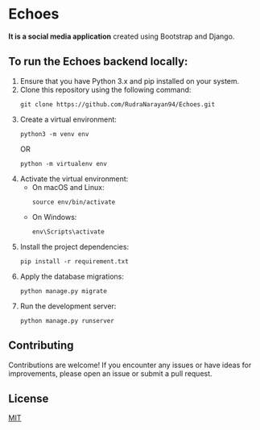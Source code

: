 # Echoes

**It is a social media application** created using Bootstrap and Django.

## To run the Echoes backend locally:

1. Ensure that you have Python 3.x and pip installed on your system.
2. Clone this repository using the following command:
   ```
   git clone https://github.com/RudraNarayan94/Echoes.git
   ```
3. Create a virtual environment:
   ```
   python3 -m venv env
   ```
   OR
   ```
   python -m virtualenv env
   ```
4. Activate the virtual environment:
   - On macOS and Linux:
     ```
     source env/bin/activate
     ```
   - On Windows:
     ```
     env\Scripts\activate
     ```
5. Install the project dependencies:
   ```
   pip install -r requirement.txt
   ```
6. Apply the database migrations:
   ```
   python manage.py migrate
   ```
7. Run the development server:
   ```
   python manage.py runserver
   ```

## Contributing

Contributions are welcome! If you encounter any issues or have ideas for improvements, please open an issue or submit a pull request.

## License

[MIT](https://choosealicense.com/licenses/mit/)
